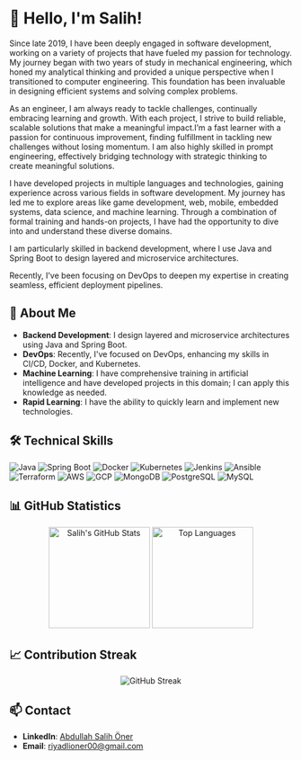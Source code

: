 # 👋 Hello, I'm Salih!

Since late 2019, I have been deeply engaged in software development, working on a variety of projects that have fueled my passion for technology. My journey began with two years of study in mechanical engineering, which honed my analytical thinking and provided a unique perspective when I transitioned to computer engineering. This foundation has been invaluable in designing efficient systems and solving complex problems.

As an engineer, I am always ready to tackle challenges, continually embracing learning and growth. With each project, I strive to build reliable, scalable solutions that make a meaningful impact.I’m a fast learner with a passion for continuous improvement, finding fulfillment in tackling new challenges without losing momentum. I am also highly skilled in prompt engineering, effectively bridging technology with strategic thinking to create meaningful solutions.

I have developed projects in multiple languages and technologies, gaining experience across various fields in software development. My journey has led me to explore areas like game development, web, mobile, embedded systems, data science, and machine learning. Through a combination of formal training and hands-on projects, I have had the opportunity to dive into and understand these diverse domains.

I am particularly skilled in backend development, where I use Java and Spring Boot to design layered and microservice architectures.

Recently, I've been focusing on DevOps to deepen my expertise in creating seamless, efficient deployment pipelines.

## 🚀 About Me

- **Backend Development**: I design layered and microservice architectures using Java and Spring Boot.
- **DevOps**: Recently, I've focused on DevOps, enhancing my skills in CI/CD, Docker, and Kubernetes.
- **Machine Learning**: I have comprehensive training in artificial intelligence and have developed projects in this domain; I can apply this knowledge as needed.
- **Rapid Learning**: I have the ability to quickly learn and implement new technologies.

## 🛠️ Technical Skills

![Java](https://skillicons.dev/icons?i=java)
![Spring Boot](https://skillicons.dev/icons?i=spring)
![Docker](https://skillicons.dev/icons?i=docker)
![Kubernetes](https://skillicons.dev/icons?i=kubernetes)
![Jenkins](https://skillicons.dev/icons?i=jenkins)
![Ansible](https://skillicons.dev/icons?i=ansible)
![Terraform](https://skillicons.dev/icons?i=terraform)
![AWS](https://skillicons.dev/icons?i=aws)
![GCP](https://skillicons.dev/icons?i=gcp)
![MongoDB](https://skillicons.dev/icons?i=mongodb)
![PostgreSQL](https://skillicons.dev/icons?i=postgres)
![MySQL](https://skillicons.dev/icons?i=mysql)

## 📊 GitHub Statistics

<p align="center">
  <img src="https://github-readme-stats.vercel.app/api?username=AbdullahSalihOner&show_icons=true&theme=radical" alt="Salih's GitHub Stats" height="180em"/>
  <img src="https://github-readme-stats.vercel.app/api/top-langs/?username=AbdullahSalihOner&layout=compact&theme=radical" alt="Top Languages" height="180em"/>
</p>

## 📈 Contribution Streak

<p align="center">
  <img src="https://streak-stats.demolab.com/?user=AbdullahSalihOner&theme=radical" alt="GitHub Streak" />
</p>


## 📫 Contact

- **LinkedIn**: [Abdullah Salih Öner](https://www.linkedin.com/in/abdullahsalihoner/)
- **Email**: [riyadlioner00@gmail.com](mailto:riyadlioner00@gmail.com)
